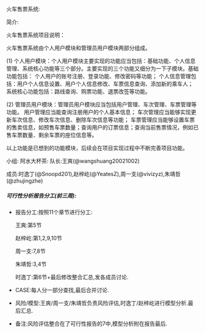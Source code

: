 火车售票系统:

简介:

火车售票系统项目说明：

火车售票系统由个人用户模块和管理员用户模块两部分组成。

(1)	个人用户模块：个人用户模块主要实现的功能应当包括：基础功能、个人信息管理、系统核心功能等三个部分。主要实现的三个功能又细分为一下子模块。基础功能包括：
个人用户的账号注册、登录功能、修改密码等功能；
个人信息管理包括：用户个人信息设置、用户个人信息修改、车票信息查询、添加新的乘车人；
系统核心功能包括：路线查询、购票功能、退票改签等功能。

(2)	管理员用户模块：管理员用户模块应当包括用户管理、车次管理、车票管理等功能。
用户管理应当能查询注册用户的个人基本信息；
车次管理应当能够实现更新车次信息、修改车次信息、删除车次信息等功能；
车票管理应当能够设置车票的售卖信息，如预售车票数量；查询用户的订票信息；查询当前售票情况，例如已售车票数量、剩余车票的座位信息等。

以上功能是已想到的功能模块，后续会在项目实现过程中不断完善项目功能。



小组: 阿水大杯茶:
队长:王爽(@wangshuang20021002)

成员:时逸丁(@Snoopd201),赵梓屹(@YeatesZ),周一支(@vivizyz),朱靖哲(@zhujingzhe)



##### 可行性分析报告分工(前三周):

+ 报告分工:按照11个章节进行分工:

  王爽:第5节

  赵梓屹:第1,2,9,10节

  周一支:7,8节

  朱靖哲:3,4节

  时逸丁:第6节+最后修改整合汇总,发各成员讨论.

+ CASE:每人分一部分查找,最后合并讨论.

+ 风险/模型:王爽/周一支/朱靖哲负责风险评估,时逸丁/赵梓屹进行模型分析.最后汇总.
+ 备注:风险评估整合在了可行性报告的7中,模型分析附在报告最后.


